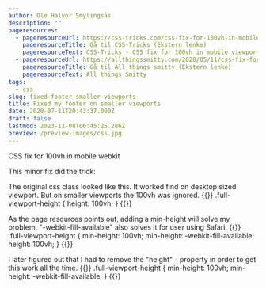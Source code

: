 ```yaml
---
author: Ole Halvor Smylingsås
description: ""
pageresources:
  - pageresourceUrl: https://css-tricks.com/css-fix-for-100vh-in-mobile-webkit/
    pageresourceTitle: Gå til CSS-Tricks (Ekstern lenke)
    pageresourceText: CSS-Tricks - CSS fix for 100vh in mobile viewports
  - pageresourceUrl: https://allthingssmitty.com/2020/05/11/css-fix-for-100vh-in-mobile-webkit/
    pageresourceTitle: Gå til All things smitty (Ekstern lenke)
    pageresourceText: All things Smitty 
tags:
  - css
slug: fixed-footer-smaller-viewports
title: Fixed my footer on smaller viewports
date: 2020-07-11T20:43:37.000Z
draft: false
lastmod: 2023-11-08T06:45:25.286Z
preview: /preview-images/css.jpg
---
```


CSS fix for 100vh in mobile webkit
<!--more-->
This minor fix did the trick:

The original css class looked like this. It worked find on desktop sized viewport. But on smaller viewports the 100vh was ignored.
{{<highlight css>}}
.full-viewport-height {
    height: 100vh;
}
{{</highlight>}}

As the page resources points out, adding a min-height will solve my problem. "-webkit-fill-available" also solves it for user using Safari. 
{{<highlight css>}}
.full-viewport-height {
    min-height: 100vh;
    min-height: -webkit-fill-available;
    height: 100vh;
}
{{</highlight>}}

I later figured out that I had to remove the "height" - property in order to get this work all the time.
{{<highlight css>}}
.full-viewport-height {
    min-height: 100vh;
    min-height: -webkit-fill-available;
}
{{</highlight>}}

